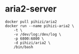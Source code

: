 aria2-server
============

```shell
docker pull pihizi/aria2
docker run --name pihizi-aria2 \
    -t \
    -v /dev/log:/dev/log \
    -p 6800:6800 \
    -d pihizi/aria2 \
    /bin/bash

```
